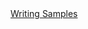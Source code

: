 <a href="https://drive.google.com/drive/folders/1zgSi80FEwdIIZJ2lhLsboBHjSPoNtUXE?usp=sharing">
Writing Samples
</a>